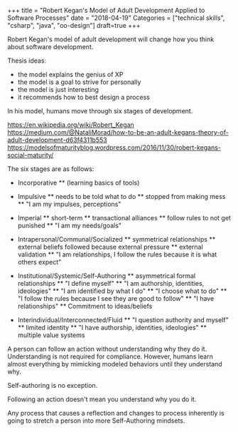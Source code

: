+++
title = "Robert Kegan's Model of Adult Development Applied to Software Processes"
date = "2018-04-19"
Categories = ["technical skills", "csharp", "java", "oo-design"]
draft=true
+++

Robert Kegan's model of adult development will change how you think about
software development.

Thesis ideas:
- the model explains the genius of XP
- the model is a goal to strive for personally
- the model is just interesting
- it recommends how to best design a process

In his model, humans move through six stages of development.

https://en.wikipedia.org/wiki/Robert_Kegan
https://medium.com/@NataliMorad/how-to-be-an-adult-kegans-theory-of-adult-development-d63f4311b553
https://modelsofmaturityblog.wordpress.com/2016/11/30/robert-kegans-social-maturity/

The six stages are as follows:

* Incorporative 
** (learning basics of tools)

* Impulsive 
** needs to be told what to do
** stopped from making mess
** "I am my impulses, perceptions"

* Imperial 
** short-term
** transactional alliances
** follow rules to not get punished
** "I am my needs/goals"

* Intrapersonal/Communal/Socialized 
** symmetrical relationships
** external beliefs followed because external pressure
** external validation
** "I am relationships, I follow the rules because it is what others expect"

* Institutional/Systemic/Self-Authoring
** asymmetrical formal relationships
** "I define myself" 
** "I am authorship, identities, ideologies"
** "I am identified by what I do" 
** "I choose what to do" 
** "I follow the rules because I see they are good to follow"
** "I have relationships"
** Commitment to ideas/beliefs

* Interindividual/Interconnected/Fluid
** "I question authority and myself"
** limited identity
** "I have authorship, identities, ideologies"
** multiple value systems

A person can follow an action without understanding why they do it.
Understanding is not required for compliance. However, humans learn almost
everything by mimicking modeled behaviors until they understand why.

Self-authoring is no exception. 

Following an action doesn't mean you understand why you do it.

Any process that causes a reflection and changes to process inherently is going
to stretch a person into more Self-Authoring mindsets.

